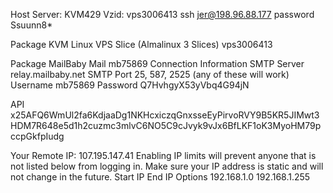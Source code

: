Host Server: KVM429
Vzid: vps3006413
	ssh jer@198.96.88.177
	password Ssuunn8*

Package
KVM Linux VPS Slice (Almalinux 3 Slices)
vps3006413

 
Package
MailBaby Mail
mb75869
 Connection Information
SMTP Server	relay.mailbaby.net
SMTP Port	25, 587, 2525 (any of these will work)
Username	mb75869
Password	Q7HvhgyX53yVbq4G94jN

API x25AFQ6WmUl2fa6KdjaaDg1NKHcxiczqGnxsseEyPirvoRVY9B5KR5JIMwt3HDM7R648e5d1h2cuzmc3mlvC6NO5C9cJvyk9vJx6BfLKF1oK3MyoHM79pccpGkfpIudg

Your Remote IP: 107.195.147.41
Enabling IP limits will prevent anyone that is not listed below from logging in. Make sure your IP address is static and will not change in the future.
Start IP	End IP	Options
192.168.1.0
192.168.1.255


 